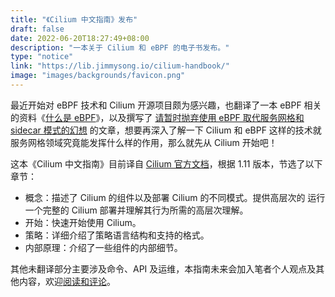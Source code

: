 ```yaml
---
title: "《Cilium 中文指南》发布"
draft: false
date: 2022-06-20T18:27:49+08:00
description: "一本关于 Cilium 和 eBPF 的电子书发布。"
type: "notice"
link: "https://lib.jimmysong.io/cilium-handbook/"
image: "images/backgrounds/favicon.png"
---
```


最近开始对 eBPF 技术和 Cilium 开源项目颇为感兴趣，也翻译了一本 eBPF 相关的资料《[什么是 eBPF](https://lib.jimmysong.io/what-is-ebpf)》，以及撰写了 [请暂时抛弃使用 eBPF 取代服务网格和 sidecar 模式的幻想](/blog/epbf-sidecar-and-service-mesh/) 的文章，想要再深入了解一下 Cilium 和 eBPF 这样的技术就服务网格领域究竟能发挥什么样的作用，那么就先从 Cilium 开始吧！

这本《Cilium 中文指南》目前译自 [Cilium 官方文档](https://docs.cilium.io/en/v1.11/)，根据 1.11 版本，节选了以下章节：

- 概念：描述了 Cilium 的组件以及部署 Cilium 的不同模式。提供高层次的 运行一个完整的 Cilium 部署并理解其行为所需的高层次理解。
- 开始：快速开始使用 Cilium。
- 策略：详细介绍了策略语言结构和支持的格式。
- 内部原理：介绍了一些组件的内部细节。

其他未翻译部分主要涉及命令、API 及运维，本指南未来会加入笔者个人观点及其他内容，欢迎[阅读和评论](https://lib.jimmysong.io/cilium-handbook/)。

